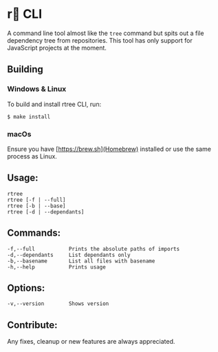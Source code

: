 # r🌲 CLI 
A command line tool almost like the `tree` command but spits out a file dependency tree from repositories. This tool has only support for JavaScript projects at the moment.


## Building 

### Windows & Linux  

To build and install rtree CLI, run:
```
$ make install 
```

### macOs 

Ensure you have [https://brew.sh](Homebrew) installed or use the same process as Linux. 

## Usage:
    rtree
    rtree [-f | --full]
    rtree [-b | --base]
    rtree [-d | --dependants]
## Commands:
    -f,--full           Prints the absolute paths of imports
    -d,--dependants     List dependants only 
    -b,--basename       List all files with basename
    -h,--help           Prints usage 
## Options:
    -v,--version        Shows version 


## Contribute:
Any fixes, cleanup or new features are always appreciated.


